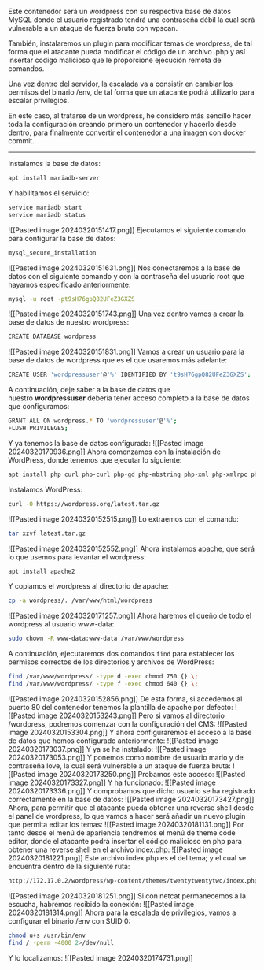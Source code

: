 Este contenedor será un wordpress con su respectiva base de datos MySQL donde el usuario registrado tendrá una contraseña débil la cual será vulnerable a un ataque de fuerza bruta con wpscan.

También, instalaremos un plugin para modificar temas de wordpress, de tal forma que el atacante pueda modificar el código de un archivo .php y así insertar codigo malicioso que le proporcione ejecución remota de comandos.

Una vez dentro del servidor, la escalada va a consistir en cambiar los permisos del binario /env, de tal forma que un atacante podrá utilizarlo para escalar privilegios.

En este caso, al tratarse de un wordpress, he considero más sencillo hacer toda la configuración creando primero un contenedor y hacerlo desde dentro, para finalmente convertir el contenedor a una imagen con docker commit.

---

Instalamos la base de datos:
```bash
apt install mariadb-server
```
Y habilitamos el servicio:
```bash
service mariadb start
service mariadb status
```
![[Pasted image 20240320151417.png]]
Ejecutamos el siguiente comando para configurar la base de datos:
```bash
mysql_secure_installation
```
![[Pasted image 20240320151631.png]]
Nos conectaremos a la base de datos con el siguiente comando y con la contraseña del usuario root que hayamos especificado anteriormente:
```bash
mysql -u root -pt9sH76gpQ82UFeZ3GXZS
```
![[Pasted image 20240320151743.png]]
Una vez dentro vamos a crear la base de datos de nuestro wordpress:
```bash
CREATE DATABASE wordpress
```
![[Pasted image 20240320151831.png]]
Vamos a crear un usuario para la base de datos de wordpress que es el que usaremos más adelante:
```bash
CREATE USER 'wordpressuser'@'%' IDENTIFIED BY 't9sH76gpQ82UFeZ3GXZS';
```
A continuación, deje saber a la base de datos que nuestro **wordpressuser** debería tener acceso completo a la base de datos que configuramos:
```bash
GRANT ALL ON wordpress.* TO 'wordpressuser'@'%';
FLUSH PRIVILEGES;
```
Y ya tenemos la base de datos configurada:
![[Pasted image 20240320170936.png]]
Ahora comenzamos con la instalación de WordPress, donde tenemos que ejecutar lo siguiente:
```bash
apt install php curl php-curl php-gd php-mbstring php-xml php-xmlrpc php-soap php-intl php-zip apt php-mysql
```
Instalamos WordPress:
```bash
curl -O https://wordpress.org/latest.tar.gz
```
![[Pasted image 20240320152515.png]]
Lo extraemos con el comando:
```bash
tar xzvf latest.tar.gz
```
![[Pasted image 20240320152552.png]]
Ahora instalamos apache, que será lo que usemos para levantar el wordpress:
```bash
apt install apache2
```
Y copiamos el wordpress al directorio de apache:
```bash
cp -a wordpress/. /var/www/html/wordpress
```
![[Pasted image 20240320171257.png]]
Ahora haremos el dueño de todo el wordpress al usuario www-data:
```bash
sudo chown -R www-data:www-data /var/www/wordpress
```
A continuación, ejecutaremos dos comandos `find` para establecer los permisos correctos de los directorios y archivos de WordPress:
```bash
find /var/www/wordpress/ -type d -exec chmod 750 {} \;
find /var/www/wordpress/ -type f -exec chmod 640 {} \;
```
![[Pasted image 20240320152856.png]]
De esta forma, si accedemos al puerto 80 del contenedor tenemos la plantilla de apache por defecto:
![[Pasted image 20240320153243.png]]
Pero si vamos al directorio /wordpress, podremos comenzar con la configuración del CMS:
![[Pasted image 20240320153304.png]]
Y ahora configuraremos el acceso a la base de datos que hemos configurado anteriormente:
![[Pasted image 20240320173037.png]]
Y ya se ha instalado:
![[Pasted image 20240320173053.png]]
Y ponemos como nombre de usuario mario y de contraseña love, la cual será vulnerable a un ataque de fuerza bruta:
![[Pasted image 20240320173250.png]]
Probamos este acceso:
![[Pasted image 20240320173327.png]]
Y ha funcionado:
![[Pasted image 20240320173336.png]]
Y comprobamos que dicho usuario se ha registrado correctamente en la base de datos:
![[Pasted image 20240320173427.png]]
Ahora, para permitir que el atacante pueda obtener una reverse shell desde el panel de wordpress, lo que vamos a hacer será añadir un nuevo plugin que permita editar los temas:
![[Pasted image 20240320181131.png]]
Por tanto desde el menú de apariencia tendremos el menú de theme code editor, donde el atacante podrá insertar el código malicioso en php para obtener una reverse shell en el archivo index.php:
![[Pasted image 20240320181221.png]]
Este archivo index.php es el del tema; y el cual se encuentra dentro de la siguiente ruta:
```bash
http://172.17.0.2/wordpress/wp-content/themes/twentytwentytwo/index.php
```
![[Pasted image 20240320181251.png]]
Si con netcat permanecemos a la escucha, habremos recibido la conexión:
![[Pasted image 20240320181314.png]]
Ahora para la escalada de privilegios, vamos a configurar el binario /env con SUID 0:
```bash
chmod u+s /usr/bin/env
find / -perm -4000 2>/dev/null
```
Y lo localizamos:
![[Pasted image 20240320174731.png]]


